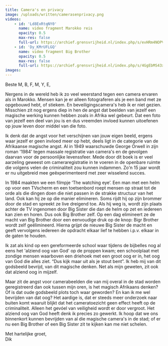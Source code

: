 ```yaml
---
title: Camera's en privacy
image: /uploads/written/camerasenprivacy.png
videos: 
    - id: 'Ld8ExRtqNY0'
      name: video fragment Marokko reis
      opacity: 0.5
      max-res: false
      full-url: https://archief.grensvrijheid.nl/index.php/s/evHRm4NOPVxqWcS
    - id: 'Dy_KMrUFLGQ'
      name: video fragment Big Brother
      opacity: 0.5
      max-res: false
      full-url: https://archief.grensvrijheid.nl/index.php/s/4GgEbMS43xFbh8q
images:
---
```


Beste M, B, F, M, Y, E,

Nergens in de wereld heb ik zo veel weerstand tegen een camera ervaren als in Marokko. Mensen kan je er alleen fotograferen als je een band met ze opgebouwd hebt, of stiekem. En beveiligingscamera's heb ik er niet gezien. Misschien zit nog ergens diep in hen de angst dat beelden van jezelf een magische werking kunnen hebben zoals in Afrika wel gebeurt. Dat een foto van jezelf een deel van jou is en dus vreemden invloed kunnen uitoefenen op jouw leven door middel van die foto.

Ik denk dat de angst voor het verschijnen van jouw eigen beeld, ergens waar jezelf er geen invloed meer op hebt, deels ligt in de categorie van de Afrikaanse magische angst. Al in 1949 waarschuwde George Orwell in zijn roman '1984' tegen massale registratie van camera's en de gevolgen daarvan voor de persoonlijke levenssfeer. Mede door dit boek is er veel aarzeling geweest om cameraregistratie in te voeren in de openbare ruimte die volgens velen de criminaliteit zou kunnen indammen. Zo'n 15 jaar wordt er nu uitgebreid mee geëxperimenteerd met zeer wisselend succes. 

In 1984 maakten we een filmpje ‘The watching eye’. Een man met een helm op voor een TVscherm en een toetsenbord roept mensen op straat tot de orde als die dingen doen die niet passen in de strakke structuur van het land. Ook kan hij ze op die manier elimineren. Soms rijdt hij op zijn brommer door de stad en spreekt ze live dreigend toe. Als hij weg is, wordt zijn plaats achter de TV ingenomen door Big Sister die dan de helm op zet en iedereen kan zien en horen. Dus ook Big Brother zelf. Op een dag elimineert ze de macht van Big Brother door een eenvoudige druk op de knop: Bigr Brother wordt zelf geëlimineerd. Hierna grijpt de nieuwe Big Sister de macht en geeft vervolgens iedereen de opdracht elkaar lief te hebben i.p.v. elkaar in de gaten te houden.

Ik zat als kind op een gereformeerde school waar tijdens de bijbelles nog al eens het 'alziend oog van God' op de proppen kwam; een schoolplaat met zondige mensen waarboven een driehoek met een groot oog er in, het oog van God die alles ziet. “Dus kijk maar uit als je stout bent”.  Ik heb mij van dit godsbeeld bevrijd, van dit magische denken. Net als mijn geweten, zit ook dat alziend oog in mijzelf. 

Maar zit de angst voor camerabeelden die van mij overal in de stad worden geregistreerd dan ook tussen mijn oren, is het magisch Afrikaans denken? Of is dat oude godsbeeld plots toch waar geworden? En kan ik me wel bevrijden van dat oog? Het aardige is, dat er steeds meer onderzoek naar buiten komt waaruit blijkt dat het cameratoezicht geen effect heeft op de criminaliteit. Alleen het gevóel van veiligheid wordt er door vergroot. Het alziend oog van God heeft denk ik precies zo gewerkt. Ik hoop dat we ons binnenkort kunnen bevrijden van al die magische camera's in de stad; of er nu een Big Brother of een Big Sister zit te kijken kan me niet schelen.

Met hartelijke groet,<br />
Dik
